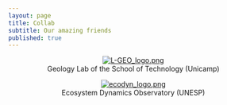 ```yaml
---
layout: page
title: Collab
subtitle: Our amazing friends
published: true
---
```


<span style="display:block;text-align:center">[![L-GEO_logo.png]({{site.baseurl}}/img/L-GEO_logo.png)](https://wordpress.ft.unicamp.br/bernardotf/l-geo/)  
Geology Lab of the School of Technology (Unicamp)</span>



<span style="display:block;text-align:center">[![ecodyn_logo.png]({{site.baseurl}}/img/ecodyn_logo.png)](https://wordpress.ft.unicamp.br/bernardotf/l-geo/)  
Ecosystem Dynamics Observatory (UNESP)</span>